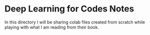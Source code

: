 # Deep Learning for Codes Notes
In this directory I will be sharing colab files created from scratch while playing with what I am reading from their book.
